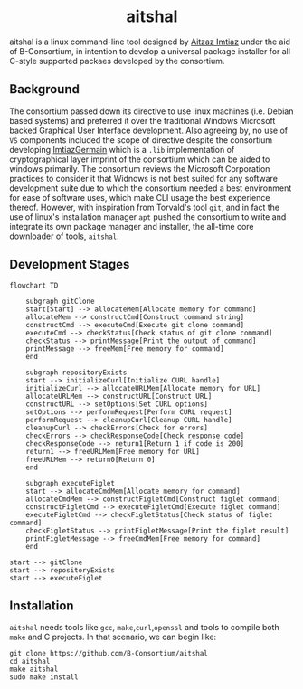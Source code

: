 <h1 align=center>aitshal</h1>
aitshal is a linux command-line tool designed by <a href="https://github.com/AitzazImtiaz/">Aitzaz Imtiaz</a> under the aid of B-Consortium, in intention to develop a universal package installer for all C-style supported packaes developed by the consortium. 

## Background
The consortium passed down its directive to use linux machines (i.e. Debian based systems) and preferred it over the traditional Windows Microsoft backed Graphical User Interface development. Also agreeing by, no use of ``VS`` components included the scope of directive despite the consortium developing <a href="https://github.com/B-Consortium/ImtiazGermain">ImtiazGermain</a> which is a ``.lib`` implementation of cryptographical layer imprint of the consortium which can be aided to windows primarily. The consortium reviews the Microsoft Corporation practices to consider it that Widnows is not best suited for  any software development suite due to which the consortium needed a best environment for ease of software uses, which make CLI usage the best experience thereof. However, with inspiration from Torvald's tool ``git``, and in fact the use of linux's installation manager ``apt`` pushed the consortium to write and integrate its own package manager and installer, the all-time core downloader of tools, ``aitshal``.

## Development Stages
```mermaid
flowchart TD

    subgraph gitClone
    start[Start] --> allocateMem[Allocate memory for command]
    allocateMem --> constructCmd[Construct command string]
    constructCmd --> executeCmd[Execute git clone command]
    executeCmd --> checkStatus[Check status of git clone command]
    checkStatus --> printMessage[Print the output of command]
    printMessage --> freeMem[Free memory for command]
    end

    subgraph repositoryExists
    start --> initializeCurl[Initialize CURL handle]
    initializeCurl --> allocateURLMem[Allocate memory for URL]
    allocateURLMem --> constructURL[Construct URL]
    constructURL --> setOptions[Set CURL options]
    setOptions --> performRequest[Perform CURL request]
    performRequest --> cleanupCurl[Cleanup CURL handle]
    cleanupCurl --> checkErrors[Check for errors]
    checkErrors --> checkResponseCode[Check response code]
    checkResponseCode --> return1[Return 1 if code is 200]
    return1 --> freeURLMem[Free memory for URL]
    freeURLMem --> return0[Return 0]
    end

    subgraph executeFiglet
    start --> allocateCmdMem[Allocate memory for command]
    allocateCmdMem --> constructFigletCmd[Construct figlet command]
    constructFigletCmd --> executeFigletCmd[Execute figlet command]
    executeFigletCmd --> checkFigletStatus[Check status of figlet command]
    checkFigletStatus --> printFigletMessage[Print the figlet result]
    printFigletMessage --> freeCmdMem[Free memory for command]
    end

start --> gitClone
start --> repositoryExists
start --> executeFiglet
```

## Installation 
``aitshal`` needs tools like ``gcc``, ``make``,``curl``,``openssl`` and tools to compile both ``make`` and C projects. In that scenario, we can begin like:

```
git clone https://github.com/B-Consortium/aitshal
cd aitshal
make aitshal
sudo make install
```
